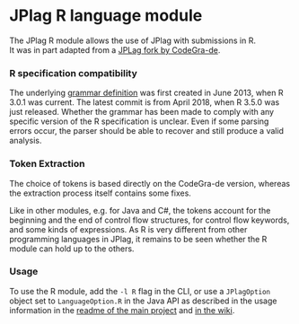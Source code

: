 # JPlag R language module

The JPlag R module allows the use of JPlag with submissions in R. <br>
It was in part adapted from a [JPLag fork by CodeGra-de](https://github.com/CodeGra-de/jplag/tree/master/jplag.module.R).

### R specification compatibility
The underlying [grammar definition](https://github.com/antlr/grammars-v4/tree/master/r) was first created in June 2013, when R 3.0.1 was current. The latest commit is from April 2018, when R 3.5.0 was just released. Whether the grammar has been made to comply with any specific version of the R specification is unclear. Even if some parsing errors occur, the parser should be able to recover and still produce a valid analysis.

### Token Extraction

The choice of tokens is based directly on the CodeGra-de version, whereas the extraction process itself contains some fixes.

Like in other modules, e.g. for Java and C#, the tokens account for the beginning and the end of control flow structures, for control flow keywords, and some kinds of expressions. As R is very different from other programming languages in JPlag, it remains to be seen whether the R module can hold up to the others.

### Usage
To use the R module, add the `-l R` flag in the CLI, or use a `JPlagOption` object set to `LanguageOption.R` in the Java API as described in the usage information in the [readme of the main project](https://github.com/jplag/JPlag#usage) and [in the wiki](https://github.com/jplag/JPlag/wiki/1.-How-to-Use-JPlag).
